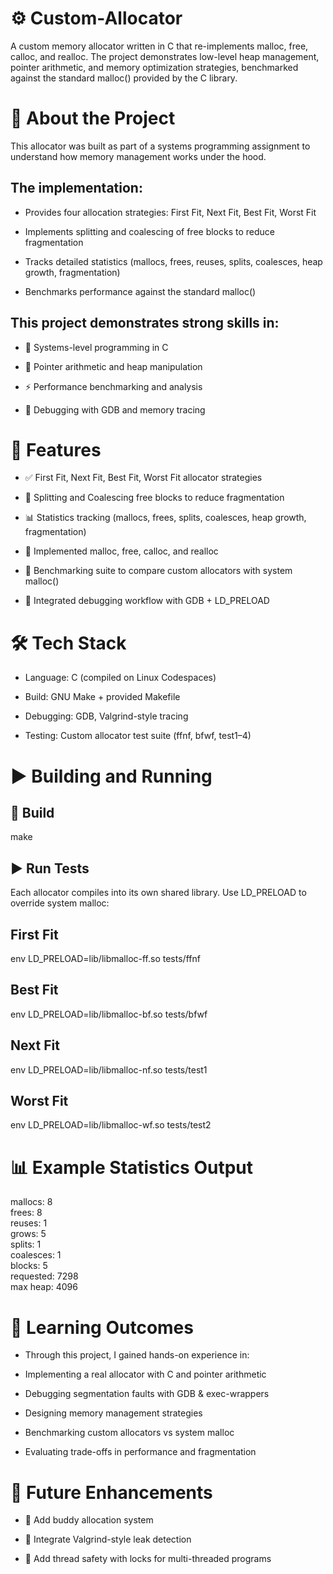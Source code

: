 # ⚙️ Custom-Allocator
A custom memory allocator written in C that re-implements malloc, free, calloc, and realloc.
The project demonstrates low-level heap management, pointer arithmetic, and memory optimization strategies, benchmarked against the standard malloc() provided by the C library.

# 📖 About the Project

This allocator was built as part of a systems programming assignment to understand how memory management works under the hood.

## The implementation:

- Provides four allocation strategies: First Fit, Next Fit, Best Fit, Worst Fit

- Implements splitting and coalescing of free blocks to reduce fragmentation

- Tracks detailed statistics (mallocs, frees, reuses, splits, coalesces, heap growth, fragmentation)

- Benchmarks performance against the standard malloc()

## This project demonstrates strong skills in:

- 🔧 Systems-level programming in C

- 🧮 Pointer arithmetic and heap manipulation

- ⚡ Performance benchmarking and analysis

- 🐞 Debugging with GDB and memory tracing

# 🚀 Features

- ✅ First Fit, Next Fit, Best Fit, Worst Fit allocator strategies

- 🔄 Splitting and Coalescing free blocks to reduce fragmentation

- 📊 Statistics tracking (mallocs, frees, splits, coalesces, heap growth, fragmentation)

- 🧩 Implemented malloc, free, calloc, and realloc

- 🧪 Benchmarking suite to compare custom allocators with system malloc()

- 🐛 Integrated debugging workflow with GDB + LD_PRELOAD

# 🛠️ Tech Stack

- Language: C (compiled on Linux Codespaces)

- Build: GNU Make + provided Makefile

- Debugging: GDB, Valgrind-style tracing

- Testing: Custom allocator test suite (ffnf, bfwf, test1–4)

# ▶️ Building and Running

## 🔨 Build
make

## ▶️ Run Tests
Each allocator compiles into its own shared library. Use LD_PRELOAD to override system malloc:

## First Fit
env LD_PRELOAD=lib/libmalloc-ff.so tests/ffnf  

## Best Fit
env LD_PRELOAD=lib/libmalloc-bf.so tests/bfwf  

## Next Fit
env LD_PRELOAD=lib/libmalloc-nf.so tests/test1  

## Worst Fit
env LD_PRELOAD=lib/libmalloc-wf.so tests/test2  

# 📊 Example Statistics Output

mallocs: 8  
frees: 8  
reuses: 1  
grows: 5  
splits: 1  
coalesces: 1  
blocks: 5  
requested: 7298  
max heap: 4096  

# 🎯 Learning Outcomes

- Through this project, I gained hands-on experience in:

- Implementing a real allocator with C and pointer arithmetic

- Debugging segmentation faults with GDB & exec-wrappers

- Designing memory management strategies

- Benchmarking custom allocators vs system malloc

- Evaluating trade-offs in performance and fragmentation

# 🚀 Future Enhancements

- 🧮 Add buddy allocation system

- 📂 Integrate Valgrind-style leak detection

- 🧩 Add thread safety with locks for multi-threaded programs
